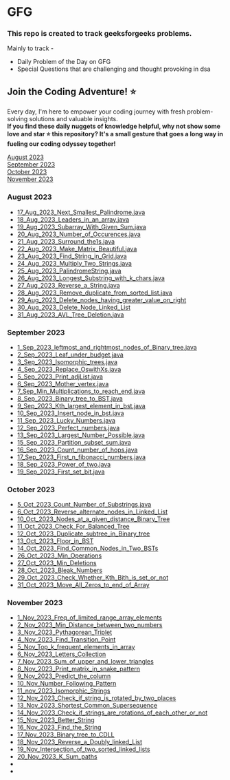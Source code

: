# GFG
### This repo is created to track geeksforgeeks problems.

Mainly to track -
- Daily Problem of the Day on GFG
- Special Questions that are challenging and thought provoking in dsa

## Join the Coding Adventure! ⭐️

Every day, I'm here to empower your coding journey with fresh problem-solving solutions and valuable insights.  
**If you find these daily nuggets of knowledge helpful, why not show some love and star ⭐️ this repository? It's a small gesture that goes a long way in fueling our coding odyssey together!**

[August 2023](#august-2023)  
[September 2023](#september-2023)  
[October 2023](#october-2023)  
[November 2023](#november-2023)

### August 2023  
- [17_Aug_2023_Next_Smallest_Palindrome.java](https://github.com/divi-259/GFG/blob/main/Daily_GFG/August%202023%20POTD/17_Aug_2023_Next_Smallest_Palindrome.java)
- [18_Aug_2023_Leaders_in_an_array.java](https://github.com/divi-259/GFG/blob/main/Daily_GFG/August%202023%20POTD/18_Aug_2023_Leaders_in_an_array.java)
- [19_Aug_2023_Subarray_With_Given_Sum.java](https://github.com/divi-259/GFG/blob/main/Daily_GFG/August%202023%20POTD/19_Aug_2023_Subarray_With_Given_Sum.java)
- [20_Aug_2023_Number_of_Occurences.java](https://github.com/divi-259/GFG/blob/main/Daily_GFG/August%202023%20POTD/20_Aug_2023_Number_of_Occurences.java)
- [21_Aug_2023_Surround_the1s.java](https://github.com/divi-259/GFG/blob/main/Daily_GFG/August%202023%20POTD/21_Aug_2023_Surround_the1s.java)
- [22_Aug_2023_Make_Matrix_Beautiful.java](https://github.com/divi-259/GFG/blob/main/Daily_GFG/August%202023%20POTD/22_Aug_2023_Make_Matrix_Beautiful.java)
- [23_Aug_2023_Find_String_in_Grid.java](https://github.com/divi-259/GFG/blob/main/Daily_GFG/August%202023%20POTD/23_Aug_2023_Find_String_in_Grid.java)
- [24_Aug_2023_Multiply_Two_Strings.java](https://github.com/divi-259/GFG/blob/main/Daily_GFG/August%202023%20POTD/24_Aug_2023_Multiply_Two_Strings.java)
- [25_Aug_2023_PalindromeString.java](https://github.com/divi-259/GFG/blob/main/Daily_GFG/August%202023%20POTD/25_Aug_2023_PalindromeString.java)
- [26_Aug_2023_Longest_Substring_with_k_chars.java](https://github.com/divi-259/GFG/blob/main/Daily_GFG/August%202023%20POTD/26_Aug_2023_Longest_Substring_with_k_chars.java)
- [27_Aug_2023_Reverse_a_String.java](https://github.com/divi-259/GFG/blob/main/Daily_GFG/August%202023%20POTD/27_Aug_2023_Reverse_a_String.java)
- [28_Aug_2023_Remove_duplicate_from_sorted_list.java](https://github.com/divi-259/GFG/blob/main/Daily_GFG/August%202023%20POTD/28_Aug_2023_Remove_duplicate_from_sorted_list.java)
- [29_Aug_2023_Delete_nodes_having_greater_value_on_right](https://github.com/divi-259/GFG/blob/main/Daily_GFG/August%202023%20POTD/29_Aug_2023_Delete_nodes_having_greater_value_on_right.java)
- [30_Aug_2023_Delete_Node_Linked_List](https://github.com/divi-259/GFG/blob/main/Daily_GFG/August%202023%20POTD/30_Aug_2023_Delete_Node_Linked_List.java)
- [31_Aug_2023_AVL_Tree_Deletion.java](https://github.com/divi-259/GFG/blob/main/Daily_GFG/August%202023%20POTD/31_Aug_2023_AVL_Tree_Deletion.java)  


### September 2023  
- [1_Sep_2023_leftmost_and_rightmost_nodes_of_Binary_tree.java](https://github.com/divi-259/GFG/blob/main/Daily_GFG/September%202023%20POTD/1_Sep_2023_leftmost_and_rightmost_nodes_of_Binary_tree.java)
- [2_Sep_2023_Leaf_under_budget.java](https://github.com/divi-259/GFG/blob/main/Daily_GFG/September%202023%20POTD/2_Sep_2023_Leaf_under_budget.java)
- [3_Sep_2023_Isomorphic_trees.java](https://github.com/divi-259/GFG/blob/main/Daily_GFG/September%202023%20POTD/3_Sep_2023_Isomorphic_trees.java)
- [4_Sep_2023_Replace_OswithXs.java](https://github.com/divi-259/GFG/blob/main/Daily_GFG/September%202023%20POTD/4_Sep_2023_Replace_OswithXs.java)
- [5_Sep_2023_Print_adjList.java](https://github.com/divi-259/GFG/blob/main/Daily_GFG/September%202023%20POTD/5_Sep_2023_Print_adjList.java)
- [6_Sep_2023_Mother_vertex.java](https://github.com/divi-259/GFG/blob/main/Daily_GFG/September%202023%20POTD/6_Sep_2023_Mother_vertex.java)
- [7_Sep_Min_Multiplications_to_reach_end.java](https://github.com/divi-259/GFG/blob/main/Daily_GFG/September%202023%20POTD/7_Sep_Min_Multiplications_to_reach_end.java)
- [8_Sep_2023_Binary_tree_to_BST.java](https://github.com/divi-259/GFG/blob/main/Daily_GFG/September%202023%20POTD/8_Sep_2023_Binary_tree_to_BST.java)
- [9_Sep_2023_Kth_largest_element_in_bst.java](https://github.com/divi-259/GFG/blob/main/Daily_GFG/September%202023%20POTD/9_Sep_2023_Kth_largest_element_in_bst.java)
- [10_Sep_2023_Insert_node_in_bst.java](https://github.com/divi-259/GFG/blob/main/Daily_GFG/September%202023%20POTD/10_Sep_2023_Insert_node_in_bst.java)
- [11_Sep_2023_Lucky_Numbers.java](https://github.com/divi-259/GFG/blob/main/Daily_GFG/September%202023%20POTD/11_Sep_2023_Lucky_Numbers.java)
- [12_Sep_2023_Perfect_numbers.java](https://github.com/divi-259/GFG/blob/main/Daily_GFG/September%202023%20POTD/12_Sep_2023_Perfect_numbers.java)
- [13_Sep_2023_Largest_Number_Possible.java](https://github.com/divi-259/GFG/blob/main/Daily_GFG/September%202023%20POTD/13_Sep_2023_Largest_Number_Possible.java)
- [15_Sep_2023_Partition_subset_sum.java](https://github.com/divi-259/GFG/blob/main/Daily_GFG/September%202023%20POTD/15_Sep_2023_Partition_subset_sum.java)
- [16_Sep_2023_Count_number_of_hops.java](https://github.com/divi-259/GFG/blob/main/Daily_GFG/September%202023%20POTD/16_Sep_2023_Count_number_of_hops.java)
- [17_Sep_2023_First_n_fibonacci_numbers.java](https://github.com/divi-259/GFG/blob/main/Daily_GFG/September%202023%20POTD/17_Sep_2023_First_n_fibonacci_numbers.java)
- [18_Sep_2023_Power_of_two.java](https://github.com/divi-259/GFG/blob/main/Daily_GFG/September%202023%20POTD/18_Sep_2023_Power_of_two.java)
- [19_Sep_2023_First_set_bit.java](https://github.com/divi-259/GFG/blob/main/Daily_GFG/September%202023%20POTD/19_Sep_2023_First_set_bit.java)  

### October 2023  
- [5_Oct_2023_Count_Number_of_Substrings.java](https://github.com/divi-259/GFG/blob/main/Daily_GFG/October%202023%20POTD/5_Oct_2023_Count_Number_of_Substrings.java)
- [6_Oct_2023_Reverse_alternate_nodes_in_Linked_List](https://github.com/divi-259/GFG/blob/main/Daily_GFG/October%202023%20POTD/6_Oct_2023_Reverse_alternate_nodes_in_Linked_List.java)
- [10_Oct_2023_Nodes_at_a_given_distance_Binary_Tree](https://github.com/divi-259/GFG/blob/main/Daily_GFG/October%202023%20POTD/10_Oct_2023_Nodes_at_a_given_distance_Binary_Tree)
- [11_Oct_2023_Check_For_Balanced_Tree](https://github.com/divi-259/GFG/blob/main/Daily_GFG/October%202023%20POTD/11_Oct_2023_Check_For_Balanced_Tree.java)
- [12_Oct_2023_Duplicate_subtree_in_Binary_tree](https://github.com/divi-259/GFG/blob/main/Daily_GFG/October%202023%20POTD/12_Oct_2023_Duplicate_subtree_in_Binary_tree.java)
- [13_Oct_2023_Floor_in_BST](https://github.com/divi-259/GFG/blob/main/Daily_GFG/October%202023%20POTD/13_Oct_2023_Floor_in_BST.java)
- [14_Oct_2023_Find_Common_Nodes_in_Two_BSTs](https://github.com/divi-259/GFG/blob/main/Daily_GFG/October%202023%20POTD/14_Oct_2023_Find_Common_Nodes_in_Two_BSTs.java)
- [26_Oct_2023_Min_Operations](https://github.com/divi-259/GFG/blob/main/Daily_GFG/October%202023%20POTD/26_Oct_2023_Min_Operations.java)
- [27_Oct_2023_Min_Deletions](https://github.com/divi-259/GFG/blob/main/Daily_GFG/October%202023%20POTD/27_Oct_2023_Min_Deletions.java)
- [28_Oct_2023_Bleak_Numbers](https://github.com/divi-259/GFG/blob/main/Daily_GFG/October%202023%20POTD/28_Oct_2023_Bleak_Numbers.java)
- [29_Oct_2023_Check_Whether_Kth_Bith_is_set_or_not](https://github.com/divi-259/GFG/blob/main/Daily_GFG/October%202023%20POTD/29_Oct_2023_Check_Whether_Kth_Bith_is_set_or_not.java)
- [31_Oct_2023_Move_All_Zeros_to_end_of_Array](https://github.com/divi-259/GFG/blob/main/Daily_GFG/October%202023%20POTD/31_Oct_2023_Move_All_Zeros_to_end_of_Array.java)

### November 2023
- [1_Nov_2023_Freq_of_limited_range_array_elements](https://github.com/divi-259/GFG/blob/main/Daily_GFG/November%202023%20POTD/1_Nov_2023_Freq_of_limited_range_array_elements.java)
- [2_Nov_2023_Min_Distance_between_two_numbers](https://github.com/divi-259/GFG/blob/main/Daily_GFG/November%202023%20POTD/2_Nov_2023_Min_Distance_between_two_numbers.java)
- [3_Nov_2023_Pythagorean_Triplet](https://github.com/divi-259/GFG/blob/main/Daily_GFG/November%202023%20POTD/3_Nov_2023_Pythagorean_Triplet.java)
- [4_Nov_2023_Find_Transition_Point](https://github.com/divi-259/GFG/blob/main/Daily_GFG/November%202023%20POTD/4_Nov_2023_Find_Transition_Point.java)
- [5_Nov_Top_k_frequent_elements_in_array](https://github.com/divi-259/GFG/blob/main/Daily_GFG/November%202023%20POTD/Top_k_frequent_elements_in_array.java)
- [6_Nov_2023_Letters_Collection](https://github.com/divi-259/GFG/blob/main/Daily_GFG/November%202023%20POTD/6_Nov_2023_Letters_Collection.java)
- [7_Nov_2023_Sum_of_upper_and_lower_triangles](https://github.com/divi-259/GFG/blob/main/Daily_GFG/November%202023%20POTD/7_Nov_2023_Sum_of_upper_and_lower_triangles.java)
- [8_Nov_2023_Print_matrix_in_snake_pattern](https://github.com/divi-259/GFG/blob/main/Daily_GFG/November%202023%20POTD/8_Nov_2023_Print_matrix_in_snake_pattern.java)
- [9_Nov_2023_Predict_the_column](https://github.com/divi-259/GFG/blob/main/Daily_GFG/November%202023%20POTD/9_Nov_2023_Predict_the_column.java)
- [10_Nov_Number_Following_Pattern](https://github.com/divi-259/GFG/blob/main/Daily_GFG/November%202023%20POTD/10_Nov_Number_Following_Pattern.java)
- [11_nov_2023_Isomorphic_Strings](https://github.com/divi-259/GFG/blob/main/Daily_GFG/November%202023%20POTD/11_nov_2023_Isomorphic_Strings.java)
 - [12_Nov_2023_Check_if_string_is_rotated_by_two_places](https://github.com/divi-259/GFG/blob/main/Daily_GFG/November%202023%20POTD/12_Nov_2023_Check_if_string_is_rotated_by_two_places.java)
 - [13_Nov_2023_Shortest_Common_Supersequence](https://github.com/divi-259/GFG/blob/main/Daily_GFG/November%202023%20POTD/13_Nov_2023_Shortest_Common_Supersequence.java)
 - [14_Nov_2023_Check_if_strings_are_rotations_of_each_other_or_not](https://github.com/divi-259/GFG/blob/main/Daily_GFG/November%202023%20POTD/14_Nov_2023_Check_if_strings_are_rotations_of_each_other_or_not.java)
 - [15_Nov_2023_Better_String](https://github.com/divi-259/GFG/blob/main/Daily_GFG/November%202023%20POTD/15_Nov_2023_Better_String.java)
 - [16_Nov_2023_Find_the_String](https://github.com/divi-259/GFG/blob/main/Daily_GFG/November%202023%20POTD/16_Nov_2023_Find_the_String.java)
 - [17_Nov_2023_Binary_tree_to_CDLL](https://github.com/divi-259/GFG/blob/main/Daily_GFG/November%202023%20POTD/17_Nov_2023_Binary_tree_to_CDLL.java)
 - [18_Nov_2023_Reverse_a_Doubly_linked_List](https://github.com/divi-259/GFG/blob/main/Daily_GFG/November%202023%20POTD/18_Nov_2023_Reverse_a_Doubly_linked_List.java)
 - [19_Nov_Intersection_of_two_sorted_linked_lists](https://github.com/divi-259/GFG/blob/main/Daily_GFG/November%202023%20POTD/19_Nov_Intersection_of_two_sorted_linked_lists.java)
 - [20_Nov_2023_K_Sum_paths](https://github.com/divi-259/GFG/blob/main/Daily_GFG/November%202023%20POTD/20_Nov_2023_K_Sum_paths.java)
 - [](https://github.com/divi-259/GFG/blob/main/Daily_GFG/November%202023%20POTD/)
 - [](https://github.com/divi-259/GFG/blob/main/Daily_GFG/November%202023%20POTD/)